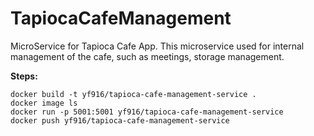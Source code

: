 # TapiocaCafeManagement

MicroService for Tapioca Cafe App.
This microservice used for internal management of the cafe, such as meetings, storage management.

**Steps:**

```
docker build -t yf916/tapioca-cafe-management-service .
docker image ls 
docker run -p 5001:5001 yf916/tapioca-cafe-management-service 
docker push yf916/tapioca-cafe-management-service
```